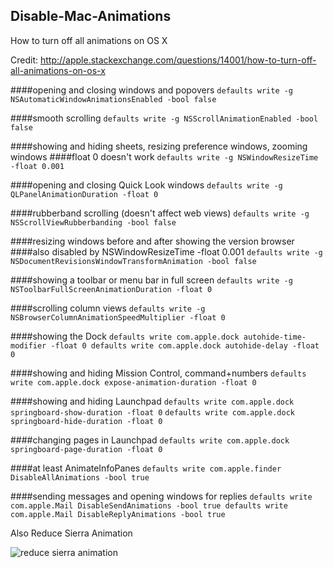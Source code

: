 ## Disable-Mac-Animations
How to turn off all animations on OS X

Credit: http://apple.stackexchange.com/questions/14001/how-to-turn-off-all-animations-on-os-x

####opening and closing windows and popovers
`defaults write -g NSAutomaticWindowAnimationsEnabled -bool false`

####smooth scrolling
`defaults write -g NSScrollAnimationEnabled -bool false`

####showing and hiding sheets, resizing preference windows, zooming windows
####float 0 doesn't work
`defaults write -g NSWindowResizeTime -float 0.001`

####opening and closing Quick Look windows
`defaults write -g QLPanelAnimationDuration -float 0`

####rubberband scrolling (doesn't affect web views)
`defaults write -g NSScrollViewRubberbanding -bool false`

####resizing windows before and after showing the version browser
####also disabled by NSWindowResizeTime -float 0.001
`defaults write -g NSDocumentRevisionsWindowTransformAnimation -bool false`

####showing a toolbar or menu bar in full screen
`defaults write -g NSToolbarFullScreenAnimationDuration -float 0`

####scrolling column views
`defaults write -g NSBrowserColumnAnimationSpeedMultiplier -float 0`

####showing the Dock
`defaults write com.apple.dock autohide-time-modifier -float 0
defaults write com.apple.dock autohide-delay -float 0`

####showing and hiding Mission Control, command+numbers
`defaults write com.apple.dock expose-animation-duration -float 0`

####showing and hiding Launchpad
`defaults write com.apple.dock springboard-show-duration -float 0`
`defaults write com.apple.dock springboard-hide-duration -float 0`

####changing pages in Launchpad
`defaults write com.apple.dock springboard-page-duration -float 0`

####at least AnimateInfoPanes
`defaults write com.apple.finder DisableAllAnimations -bool true`

####sending messages and opening windows for replies
`defaults write com.apple.Mail DisableSendAnimations -bool true
defaults write com.apple.Mail DisableReplyAnimations -bool true`

Also Reduce Sierra Animation

![reduce sierra animation](https://i.imgur.com/yEHJjpd.jpg)
